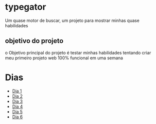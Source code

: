 # typegator

Um quase motor de buscar, um projeto para mostrar minhas quase habilidades

## objetivo do projeto

o Objetivo principal do projeto é testar minhas habilidades tentando criar meu primeiro projeto web 100% funcional em uma semana

# Dias

- [Dia 1](/docs/dia1.md)
- [Dia 2](/docs/dia2.md)
- [Dia 3](/docs/dia3.md)
- [Dia 4](/docs/dia4.md)
- [Dia 5](/docs/dia5.md)
- [Dia 6](/docs/dia6.md)
